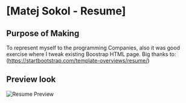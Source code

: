 # [Matej Sokol - Resume]

## Purpose of Making

To represent myself to the programming Companies,
also it was good exercise where I tweak existing Boostrap HTML page.
Big thanks to: (https://startbootstrap.com/template-overviews/resume/) 

## Preview look
![Resume Preview](https://matejsokol89.github.io/myWebCv/img/prewiev.JPG)



